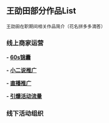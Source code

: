 ## 王劭田部分作品List
`王劭田在职期间相关作品简介（花名拼多多滴答）`
### 线上商家运营
**- [60s锦囊](https://shuyuan.pinduoduo.com/courseSeries/30)**

**- [小二说推广](https://shuyuan.pinduoduo.com/courseDetail/752)**

**- [直播推广](https://shuyuan.pinduoduo.com/courseDetail/629?from=1)**

**- [引爆活动流量](https://shuyuan.pinduoduo.com/courseDetail/1082)**
### 线下活动组织
